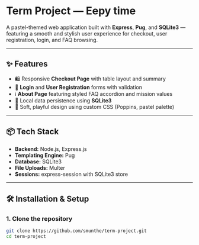 # Term Project — Eepy time

A pastel-themed web application built with **Express**, **Pug**, and **SQLite3** — featuring a smooth and stylish user experience for checkout, user registration, login, and FAQ browsing.

---

## ✨ Features

- 🛍️ Responsive **Checkout Page** with table layout and summary
- 👤 **Login** and **User Registration** forms with validation
- ℹ️ **About Page** featuring styled FAQ accordion and mission values
- 💾 Local data persistence using **SQLite3**
- 🎨 Soft, playful design using custom CSS (Poppins, pastel palette)

---

## 📦 Tech Stack

- **Backend:** Node.js, Express.js
- **Templating Engine:** Pug
- **Database:** SQLite3
- **File Uploads:** Multer
- **Sessions:** express-session with SQLite3 store

---

## 🛠️ Installation & Setup

### 1. Clone the repository

```bash
git clone https://github.com/smunthe/term-project.git
cd term-project
